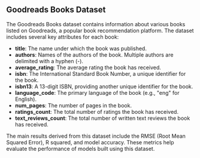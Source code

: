 ## Goodreads Books Dataset


The Goodreads Books dataset contains information about various books listed on Goodreads, a popular book recommendation platform. The dataset includes several key attributes for each book:

- **title**: The name under which the book was published.
- **authors**: Names of the authors of the book. Multiple authors are delimited with a hyphen (-).
- **average_rating**: The average rating the book has received.
- **isbn**: The International Standard Book Number, a unique identifier for the book.
- **isbn13**: A 13-digit ISBN, providing another unique identifier for the book.
- **language_code**: The primary language of the book (e.g., "eng" for English).
- **num_pages**: The number of pages in the book.
- **ratings_count**: The total number of ratings the book has received.
- **text_reviews_count**: The total number of written text reviews the book has received.

The main results derived from this dataset include the RMSE (Root Mean Squared Error), R squared, and model accuracy. These metrics help evaluate the performance of models built using this dataset.


